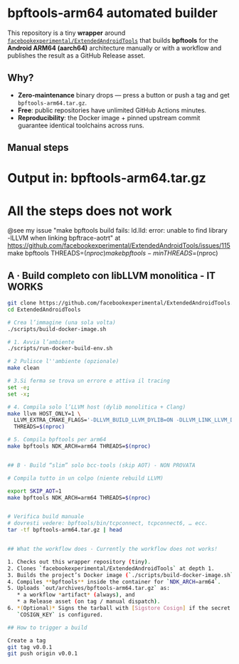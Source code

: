 # bpftools‑arm64 automated builder

This repository is a tiny **wrapper** around
[`facebookexperimental/ExtendedAndroidTools`](https://github.com/facebookexperimental/ExtendedAndroidTools)
that builds **bpftools** for the **Android ARM64 (aarch64)** architecture manually or with a workflow
and publishes the result as a GitHub Release asset.

## Why?

* **Zero‑maintenance** binary drops — press a button or push a tag and get
  `bpftools-arm64.tar.gz`.
* **Free**: public repositories have unlimited GitHub Actions minutes.
* **Reproducibility**: the Docker image + pinned upstream commit guarantee
  identical toolchains across runs.

## Manual steps

#  Output in: bpftools-arm64.tar.gz

# All the steps does not work
@see my issue "make bpftools build fails: ld.lld: error: unable to find library -lLLVM when linking bpftrace-aotrt" at  https://github.com/facebookexperimental/ExtendedAndroidTools/issues/115
make bpftools THREADS=$(nproc)
make bpftools-min THREADS=$(nproc)

## A · Build completo con libLLVM monolitica - IT WORKS

```bash
git clone https://github.com/facebookexperimental/ExtendedAndroidTools.git
cd ExtendedAndroidTools

# Crea l’immagine (una sola volta)
./scripts/build-docker-image.sh

# 1. Avvia l’ambiente
./scripts/run-docker-build-env.sh

# 2 Pulisce l''ambiente (opzionale)
make clean

# 3.Si ferma se trova un errore e attiva il tracing
set -e;
set -x;

# 4. Compila solo l’LLVM host (dylib monolitica + Clang)
make llvm HOST_ONLY=1 \
  LLVM_EXTRA_CMAKE_FLAGS='-DLLVM_BUILD_LLVM_DYLIB=ON -DLLVM_LINK_LLVM_DYLIB=ON -DLLVM_ENABLE_PROJECTS="clang;clang-tools-extra"' \
  THREADS=$(nproc)

# 5. Compila bpftools per arm64
make bpftools NDK_ARCH=arm64 THREADS=$(nproc)


## B · Build “slim” solo bcc-tools (skip AOT) - NON PROVATA

# Compila tutto in un colpo (niente rebuild LLVM)

export SKIP_AOT=1
make bpftools NDK_ARCH=arm64 THREADS=$(nproc)


# Verifica build manuale
# dovresti vedere: bpftools/bin/tcpconnect, tcpconnect6, … ecc.
tar -tf bpftools-arm64.tar.gz | head


## What the workflow does - Currently the workflow does not works!

1. Checks out this wrapper repository (tiny).
2. Clones `facebookexperimental/ExtendedAndroidTools` at depth 1.
3. Builds the project’s Docker image (`./scripts/build-docker-image.sh`).
4. Compiles **bpftools** inside the container for `NDK_ARCH=arm64`.
5. Uploads `out/archives/bpftools-arm64.tar.gz` as:
   * a workflow *artifact* (always), and
   * a Release asset (on tag / manual dispatch).
6. *(Optional)* Signs the tarball with [Sigstore Cosign] if the secret
   `COSIGN_KEY` is configured.

## How to trigger a build 

Create a tag
git tag v0.0.1
git push origin v0.0.1


